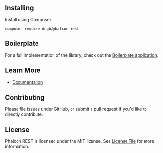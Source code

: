 ## Installing

Install using Composer.
````
composer require dngb/phalcon-rest
````

## Boilerplate

For a full implementation of the library, check out the [Boilerplate application][2].

## Learn More

- [Documentation][3]

## Contributing

Please file issues under GitHub, or submit a pull request if you'd like to directly contribute.

## License

Phalcon REST is licensed under the MIT license. See [License File](LICENSE.md) for more information.

[0]: https://packagist.org/packages/redound/phalcon-rest
[1]: http://phalconist.com/redound/phalcon-rest
[2]: https://github.com/redound/phalcon-rest-boilerplate
[3]: http://phalcon-rest.redound.org
